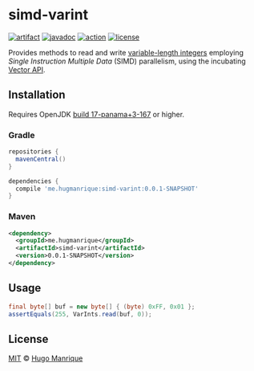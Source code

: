 # simd-varint

[![artifact][artifact]][artifact-url]
[![javadoc][javadoc]][javadoc-url]
[![action][action]][action-url]
[![license][license]][license-url]

Provides methods to read and write [variable-length integers](https://developers.google.com/protocol-buffers/docs/encoding)
employing _Single Instruction Multiple Data_ (SIMD) parallelism, using the incubating [Vector API](https://openjdk.java.net/jeps/338).

## Installation

Requires OpenJDK [build 17-panama+3-167](https://jdk.java.net/panama/) or higher.

### Gradle

```groovy
repositories {
  mavenCentral()
}

dependencies {
  compile 'me.hugmanrique:simd-varint:0.0.1-SNAPSHOT'
}
```

### Maven

```xml
<dependency>
  <groupId>me.hugmanrique</groupId>
  <artifactId>simd-varint</artifactId>
  <version>0.0.1-SNAPSHOT</version>
</dependency>
```

## Usage

```java
final byte[] buf = new byte[] { (byte) 0xFF, 0x01 };
assertEquals(255, VarInts.read(buf, 0));
```

## License

[MIT](LICENSE) &copy; [Hugo Manrique](https://hugmanrique.me)

[artifact]: https://img.shields.io/maven-central/v/me.hugmanrique/simd-varint
[artifact-url]: https://search.maven.org/artifact/me.hugmanrique/simd-varint
[javadoc]: https://javadoc.io/badge2/me.hugmanrique/simd-varint/javadoc.svg
[javadoc-url]: https://javadoc.io/doc/me.hugmanrique/simd-varint
[action]: https://github.com/hugmanrique/simd-varint/actions/workflows/build.yml/badge.svg
[action-url]: https://github.com/hugmanrique/simd-varint/actions/workflows/build.yml
[license]: https://img.shields.io/github/license/hugmanrique/simd-varint.svg
[license-url]: LICENSE

